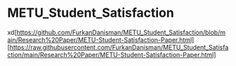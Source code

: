 # METU_Student_Satisfaction
xd[https://github.com/FurkanDanisman/METU_Student_Satisfaction/blob/main/Research%20Paper/METU-Student-Satisfaction-Paper.html]
[https://raw.githubusercontent.com/FurkanDanisman/METU_Student_Satisfaction/main/Research%20Paper/METU-Student-Satisfaction-Paper.html]
